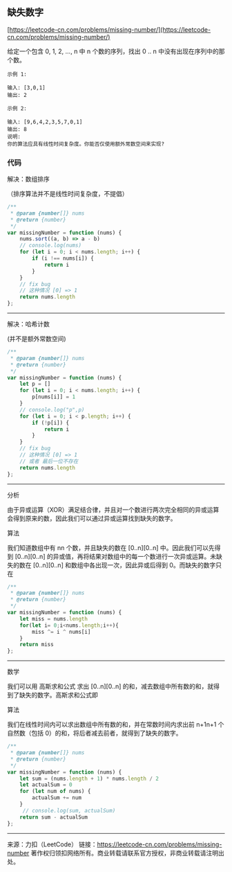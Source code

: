 ## 缺失数字

[https://leetcode-cn.com/problems/missing-number/](https://leetcode-cn.com/problems/missing-number/)


给定一个包含 0, 1, 2, ..., n 中 n 个数的序列，找出 0 .. n 中没有出现在序列中的那个数。

```
示例 1:

输入: [3,0,1]
输出: 2

示例 2:

输入: [9,6,4,2,3,5,7,0,1]
输出: 8
说明:
你的算法应具有线性时间复杂度。你能否仅使用额外常数空间来实现?
```

### 代码

解决：数组排序

（排序算法并不是线性时间复杂度，不提倡）


```javascript
/**
 * @param {number[]} nums
 * @return {number}
 */
var missingNumber = function (nums) {
    nums.sort((a, b) => a - b)
    // console.log(nums)
    for (let i = 0; i < nums.length; i++) {
        if (i !== nums[i]) {
            return i
        }
    }
    // fix bug  
    // 这种情况 [0] => 1  
    return nums.length
};

```

----

解决：哈希计数

(并不是额外常数空间)

```javascript
/**
 * @param {number[]} nums
 * @return {number}
 */
var missingNumber = function (nums) {
    let p = []
    for (let i = 0; i < nums.length; i++) {
        p[nums[i]] = 1
    }
    // console.log("p",p)
    for (let i = 0; i < p.length; i++) {
        if (!p[i]) {
            return i
        }
    }
    // fix bug  
    // 这种情况 [0] => 1  
    // 或者 最后一位不存在 
    return nums.length
};

```

----



分析

由于异或运算（XOR）满足结合律，并且对一个数进行两次完全相同的异或运算会得到原来的数，因此我们可以通过异或运算找到缺失的数字。

算法

我们知道数组中有 nn 个数，并且缺失的数在 [0..n][0..n] 中。因此我们可以先得到 [0..n][0..n] 的异或值，再将结果对数组中的每一个数进行一次异或运算。未缺失的数在 [0..n][0..n] 和数组中各出现一次，因此异或后得到 0。而缺失的数字只在





```javascript
/**
 * @param {number[]} nums
 * @return {number}
 */
var missingNumber = function (nums) {
    let miss = nums.length
    for(let i= 0;i<nums.length;i++){
        miss ^= i ^ nums[i]
    }
    return miss
};

```





----



数学

我们可以用 高斯求和公式 求出 [0..n][0..n] 的和，减去数组中所有数的和，就得到了缺失的数字。高斯求和公式即


算法

我们在线性时间内可以求出数组中所有数的和，并在常数时间内求出前 n+1n+1 个自然数（包括 0）的和，将后者减去前者，就得到了缺失的数字。



```javascript
/**
 * @param {number[]} nums
 * @return {number}
 */
var missingNumber = function (nums) {
    let sum = (nums.length + 1) * nums.length / 2
    let actualSum = 0
    for (let num of nums) {
        actualSum += num
    }
     // console.log(sum, actualSum)
    return sum - actualSum
};

```















----

来源：力扣（LeetCode）
链接：https://leetcode-cn.com/problems/missing-number
著作权归领扣网络所有。商业转载请联系官方授权，非商业转载请注明出处。